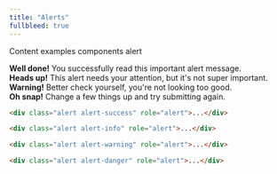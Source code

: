 ```yaml
---
title: "Alerts"
fullbleed: true
---
```


Content examples components alert

<div class="alert alert-success">
  <strong>Well done!</strong> You successfully read this important alert message.
</div>
<div class="alert alert-info">
  <strong>Heads up!</strong> This alert needs your attention, but it's not super important.
</div>
<div class="alert alert-warning">
  <strong>Warning!</strong> Better check yourself, you're not looking too good.
</div>
<div class="alert alert-danger">
  <strong>Oh snap!</strong> Change a few things up and try submitting again.
</div>

```html
<div class="alert alert-success" role="alert">...</div>

<div class="alert alert-info" role="alert">...</div>

<div class="alert alert-warning" role="alert">...</div>

<div class="alert alert-danger" role="alert">...</div>
```